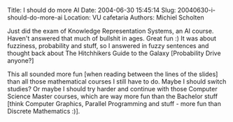 Title: I should do more AI
Date: 2004-06-30 15:45:14
Slug: 20040630-i-should-do-more-ai
Location: VU cafetaria
Authors: Michiel Scholten

<p>Just did the exam of Knowledge Representation Systems, an AI course. Haven't answered that much of bullshit in ages. Great fun :) It was about fuzziness, probability and stuff, so I answered in fuzzy sentences and thought back about The Hitchhikers Guide to the Galaxy [Probability Drive anyone?]</p>
<p>This all sounded more fun [when reading between the lines of the slides] than all those mathematical courses I still have to do. Maybe I should switch studies? Or maybe I should try harder and continue with those Computer Science Master courses, which are way more fun than the Bachelor stuff [think Computer Graphics, Parallel Programming and stuff - more fun than Discrete Mathematics :)].</p>